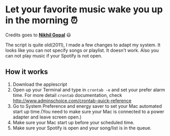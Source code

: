 # Let your favorite music wake you up in the morning ⏰

Credits goes to [**Nikhil Gopal**](http://nikhilgopal.com/applescript/utility/2011/08/03/show-and-tell-applescript-a-spotify-alarm-clock-on-mac.html) :smiley:

The script is quite old(2011), I made a few changes to adapt my system. It looks like you can not specify songs or playlist. It doesn't work. Also you can not play music if your Spotify is not open.

## How it works
1. Download the applescript
2. Open up your Terminal and type in `crontab -e` and set your prefer alarm time. For more detail `crontab` documentation, check http://www.adminschoice.com/crontab-quick-reference
3. Go to System Preference and energy saver to set your Mac automated start up time.(You need to make sure your Mac is connected to a power adapter and leave screen open.)
4. Make sure your Mac start up before your scheduled time.
5. Make sure your Spotify is open and your song/list is in the queue.
